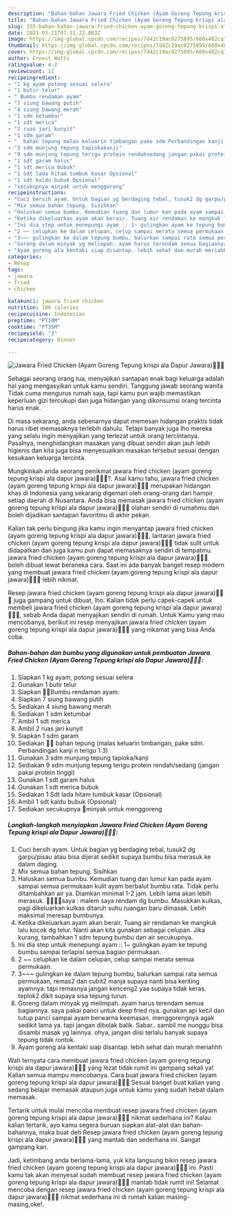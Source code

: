 ```yaml
---
description: "Bahan-bahan Jawara Fried Chicken (Ayam Goreng Tepung krispi ala Dapur Jawara)🍗🍗😋 yang nikmat Untuk Jualan"
title: "Bahan-bahan Jawara Fried Chicken (Ayam Goreng Tepung krispi ala Dapur Jawara)🍗🍗😋 yang nikmat Untuk Jualan"
slug: 155-bahan-bahan-jawara-fried-chicken-ayam-goreng-tepung-krispi-ala-dapur-jawara-yang-nikmat-untuk-jualan
date: 2021-03-21T07:31:22.863Z
image: https://img-global.cpcdn.com/recipes/7d42c19ac0275895/680x482cq70/jawara-fried-chicken-ayam-goreng-tepung-krispi-ala-dapur-jawara🍗🍗😋-foto-resep-utama.jpg
thumbnail: https://img-global.cpcdn.com/recipes/7d42c19ac0275895/680x482cq70/jawara-fried-chicken-ayam-goreng-tepung-krispi-ala-dapur-jawara🍗🍗😋-foto-resep-utama.jpg
cover: https://img-global.cpcdn.com/recipes/7d42c19ac0275895/680x482cq70/jawara-fried-chicken-ayam-goreng-tepung-krispi-ala-dapur-jawara🍗🍗😋-foto-resep-utama.jpg
author: Ernest Watts
ratingvalue: 4.2
reviewcount: 11
recipeingredient:
- "1 kg ayam potong sesuai selera"
- "1 butir telur"
- " Bumbu rendaman ayam"
- "7 siung bawang putih"
- "4 siung bawang merah"
- "1 sdm ketumbar"
- "1 sdt merica"
- "2 ruas jari kunyit"
- "1 sdm garam"
- "  bahan tepung malas keluarin timbangan pake sdm Perbandingan kanji n terigu 13"
- "3 sdm munjung tepung tapiokakanji"
- "9 sdm munjung tepung terigu protein rendahsedang jangan pakai protein tinggi"
- "1 sdt garam halus"
- "1 sdt merica bubuk"
- "1 Sdt lada hitam tumbuk kasar Opsional"
- "1 sdt kaldu bubuk Opsional"
- "secukupnya minyak untuk menggoreng"
recipeinstructions:
- "Cuci bersih ayam. Untuk bagian yg berdaging tebal, tusuk2 dg garpu/pisau atau bisa dijerat sedikit supaya bumbu bisa merasuk ke dalam daging."
- "Mix semua bahan tepung. Sisihkan"
- "Haluskan semua bumbu. Kemudian tuang dan lumur kan pada ayam sampai semua permukaan kulit ayam berbalut bumbu rata. Tidak perlu ditambahkan air ya. Diamkan minimal 1-2 jam. Lebih lama akan lebih merasuk. 🍗🍗🔸🔸saya : malem saya rendam dg bumbu. Masukkan kulkas, pagi dikeluarkan kulkas ditaruh suhu ruangan baru dimasak. Lebih maksimal meresap bumbunya."
- "Ketika dikeluarkan ayam akan berair. Tuang air rendaman ke mangkuk lalu kocok dg telur. Nanti akan kita gunakan sebagai celupan. Jika kurang, tambahkan 1 sdm tepung bumbu dan air secukupnya."
- "Ini dia step untuk menepungi ayam :: 1~ gulingkan ayam ke tepung bumbu sampai terlapisi semua bagian permukaan."
- "2 ~~ celupkan ke dalam celupan, celup sampai merata semua permukaan."
- "3~~~ gulingkan ke dalam tepung bumbu, balurkan sampai rata semua permukaan, remas2 dan cubit2 manja supaya nanti bisa keriting ayamnya. tapi remasnya jangan kenceng2 yaa supaya tidak keras. teplok2 dikit supaya sisa tepung turun."
- "Goreng dalam minyak yg melimpah. ayam harus terendam semua bagiannya. saya pakai panci untuk deep fried nya. gunakan api kecil dan tutup panci sampai ayam berwarna keemasan. menggorengnya agak sedikit lama ya. tapi jangan dibolak balik. Sabar.. sambil me nunggu bisa disambi masak yg lainnya. ohya, jangan diisi terlalu banyak supaya tepung tidak rontok."
- "Ayam goreng ala kentaki siap disantap. lebih sehat dan murah meriahhh"
categories:
- Resep
tags:
- jawara
- fried
- chicken

katakunci: jawara fried chicken 
nutrition: 180 calories
recipecuisine: Indonesian
preptime: "PT10M"
cooktime: "PT35M"
recipeyield: "3"
recipecategory: Dinner

---
```



![Jawara Fried Chicken (Ayam Goreng Tepung krispi ala Dapur Jawara)🍗🍗😋](https://img-global.cpcdn.com/recipes/7d42c19ac0275895/680x482cq70/jawara-fried-chicken-ayam-goreng-tepung-krispi-ala-dapur-jawara🍗🍗😋-foto-resep-utama.jpg)

Sebagai seorang orang tua, menyajikan santapan enak bagi keluarga adalah hal yang mengasyikan untuk kamu sendiri. Tanggung jawab seorang  wanita Tidak cuma mengurus rumah saja, tapi kamu pun wajib memastikan keperluan gizi tercukupi dan juga hidangan yang dikonsumsi orang tercinta harus enak.

Di masa  sekarang, anda sebenarnya dapat memesan hidangan praktis tidak harus ribet memasaknya terlebih dahulu. Tetapi banyak juga lho mereka yang selalu ingin menyajikan yang terlezat untuk orang tercintanya. Pasalnya, menghidangkan masakan yang dibuat sendiri akan jauh lebih higienis dan kita juga bisa menyesuaikan masakan tersebut sesuai dengan kesukaan keluarga tercinta. 



Mungkinkah anda seorang penikmat jawara fried chicken (ayam goreng tepung krispi ala dapur jawara)🍗🍗😋?. Asal kamu tahu, jawara fried chicken (ayam goreng tepung krispi ala dapur jawara)🍗🍗😋 merupakan hidangan khas di Indonesia yang sekarang digemari oleh orang-orang dari hampir setiap daerah di Nusantara. Anda bisa memasak jawara fried chicken (ayam goreng tepung krispi ala dapur jawara)🍗🍗😋 olahan sendiri di rumahmu dan boleh dijadikan santapan favoritmu di akhir pekan.

Kalian tak perlu bingung jika kamu ingin menyantap jawara fried chicken (ayam goreng tepung krispi ala dapur jawara)🍗🍗😋, lantaran jawara fried chicken (ayam goreng tepung krispi ala dapur jawara)🍗🍗😋 tidak sulit untuk didapatkan dan juga kamu pun dapat memasaknya sendiri di tempatmu. jawara fried chicken (ayam goreng tepung krispi ala dapur jawara)🍗🍗😋 boleh dibuat lewat beraneka cara. Saat ini ada banyak banget resep modern yang membuat jawara fried chicken (ayam goreng tepung krispi ala dapur jawara)🍗🍗😋 lebih nikmat.

Resep jawara fried chicken (ayam goreng tepung krispi ala dapur jawara)🍗🍗😋 juga gampang untuk dibuat, lho. Kalian tidak perlu capek-capek untuk membeli jawara fried chicken (ayam goreng tepung krispi ala dapur jawara)🍗🍗😋, sebab Anda dapat menyajikan sendiri di rumah. Untuk Kamu yang mau mencobanya, berikut ini resep menyajikan jawara fried chicken (ayam goreng tepung krispi ala dapur jawara)🍗🍗😋 yang nikamat yang bisa Anda coba.

<!--inarticleads1-->

##### Bahan-bahan dan bumbu yang digunakan untuk pembuatan Jawara Fried Chicken (Ayam Goreng Tepung krispi ala Dapur Jawara)🍗🍗😋:

1. Siapkan 1 kg ayam, potong sesuai selera
1. Gunakan 1 butir telur
1. Siapkan  🔹🔸Bumbu rendaman ayam:
1. Siapkan 7 siung bawang putih
1. Sediakan 4 siung bawang merah
1. Sediakan 1 sdm ketumbar
1. Ambil 1 sdt merica
1. Ambil 2 ruas jari kunyit
1. Siapkan 1 sdm garam
1. Sediakan  🔹🔸 bahan tepung (malas keluarin timbangan, pake sdm. Perbandingan kanji n terigu 1:3)
1. Gunakan 3 sdm munjung tepung tapioka/kanji
1. Sediakan 9 sdm munjung tepung terigu protein rendah/sedang (jangan pakai protein tinggi)
1. Gunakan 1 sdt garam halus
1. Gunakan 1 sdt merica bubuk
1. Sediakan 1 Sdt lada hitam tumbuk kasar (Opsional)
1. Ambil 1 sdt kaldu bubuk (Opsional)
1. Sediakan secukupnya 🔹minyak untuk menggoreng




<!--inarticleads2-->

##### Langkah-langkah menyiapkan Jawara Fried Chicken (Ayam Goreng Tepung krispi ala Dapur Jawara)🍗🍗😋:

1. Cuci bersih ayam. Untuk bagian yg berdaging tebal, tusuk2 dg garpu/pisau atau bisa dijerat sedikit supaya bumbu bisa merasuk ke dalam daging.
1. Mix semua bahan tepung. Sisihkan
1. Haluskan semua bumbu. Kemudian tuang dan lumur kan pada ayam sampai semua permukaan kulit ayam berbalut bumbu rata. Tidak perlu ditambahkan air ya. Diamkan minimal 1-2 jam. Lebih lama akan lebih merasuk. 🍗🍗🔸🔸saya : malem saya rendam dg bumbu. Masukkan kulkas, pagi dikeluarkan kulkas ditaruh suhu ruangan baru dimasak. Lebih maksimal meresap bumbunya.
1. Ketika dikeluarkan ayam akan berair. Tuang air rendaman ke mangkuk lalu kocok dg telur. Nanti akan kita gunakan sebagai celupan. Jika kurang, tambahkan 1 sdm tepung bumbu dan air secukupnya.
1. Ini dia step untuk menepungi ayam :: 1~ gulingkan ayam ke tepung bumbu sampai terlapisi semua bagian permukaan.
1. 2 ~~ celupkan ke dalam celupan, celup sampai merata semua permukaan.
1. 3~~~ gulingkan ke dalam tepung bumbu, balurkan sampai rata semua permukaan, remas2 dan cubit2 manja supaya nanti bisa keriting ayamnya. tapi remasnya jangan kenceng2 yaa supaya tidak keras. teplok2 dikit supaya sisa tepung turun.
1. Goreng dalam minyak yg melimpah. ayam harus terendam semua bagiannya. saya pakai panci untuk deep fried nya. gunakan api kecil dan tutup panci sampai ayam berwarna keemasan. menggorengnya agak sedikit lama ya. tapi jangan dibolak balik. Sabar.. sambil me nunggu bisa disambi masak yg lainnya. ohya, jangan diisi terlalu banyak supaya tepung tidak rontok.
1. Ayam goreng ala kentaki siap disantap. lebih sehat dan murah meriahhh




Wah ternyata cara membuat jawara fried chicken (ayam goreng tepung krispi ala dapur jawara)🍗🍗😋 yang lezat tidak rumit ini gampang sekali ya! Kalian semua mampu mencobanya. Cara buat jawara fried chicken (ayam goreng tepung krispi ala dapur jawara)🍗🍗😋 Sesuai banget buat kalian yang sedang belajar memasak ataupun juga untuk kamu yang sudah hebat dalam memasak.

Tertarik untuk mulai mencoba membuat resep jawara fried chicken (ayam goreng tepung krispi ala dapur jawara)🍗🍗😋 nikmat sederhana ini? Kalau kalian tertarik, ayo kamu segera buruan siapkan alat-alat dan bahan-bahannya, maka buat deh Resep jawara fried chicken (ayam goreng tepung krispi ala dapur jawara)🍗🍗😋 yang mantab dan sederhana ini. Sangat gampang kan. 

Jadi, ketimbang anda berlama-lama, yuk kita langsung bikin resep jawara fried chicken (ayam goreng tepung krispi ala dapur jawara)🍗🍗😋 ini. Pasti kamu tak akan menyesal sudah membuat resep jawara fried chicken (ayam goreng tepung krispi ala dapur jawara)🍗🍗😋 mantab tidak rumit ini! Selamat mencoba dengan resep jawara fried chicken (ayam goreng tepung krispi ala dapur jawara)🍗🍗😋 nikmat sederhana ini di rumah kalian masing-masing,oke!.


